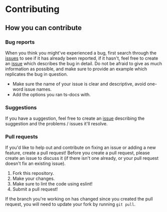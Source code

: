 # Contributing

## How you can contribute

### Bug reports

When you think you might've experienced a bug, first search through the [issues](https://github.com/GoogleFeud/objvl/issues) to see if it has already been reported, if it hasn't, feel free to create an [issue](https://github.com/ts-docs/ts-docs/issues) which describes the bug in detail. Do not be afraid to give as much information as possible, and make sure to provide an example which replicates the bug in question.

- Make sure the name of your issue is clear and descriptive, avoid one-word issue names.
- Add the options you ran ts-docs with.


### Suggestions

If you have a suggestion, feel free to create an [issue](https://github.com/GoogleFeud/objvl/issues) describing the suggestion and the problems / issues it'll 
resolve. 

### Pull requests

If you'd like to help out and contribute on fixing an issue or adding a new feature, create a pull request! Before you create a pull request, please create an
issue to discuss it (if there isn't one already, or your pull request doesn't fix an existing issue).

1. Fork this repository.
2. Make your changes.
3. Make sure to lint the code using eslint!
4. Submit a pull request!

If the branch you're working on has changed since you created the pull request, you will need to update your fork by running `git pull`.
